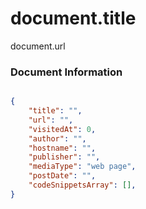 # document.title
document.url


### Document Information
```json

{
	"title": "",
	"url": "",
	"visitedAt": 0,
	"author": "",
	"hostname": "",
	"publisher": "",
	"mediaType": "web page",
	"postDate": "",
	"codeSnippetsArray": [],
}
```